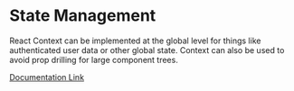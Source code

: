 # State Management

React Context can be implemented at the global level for things like authenticated user data or other global state. Context can also be used to avoid prop drilling for large component trees.

[Documentation Link](https://reactjs.org/docs/context.html)

